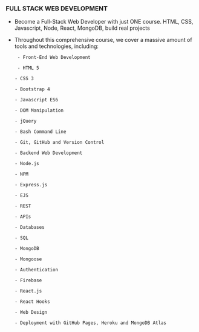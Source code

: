 ### FULL STACK WEB DEVELOPMENT
- Become a Full-Stack Web Developer with just ONE course. HTML, CSS, Javascript, Node, React, MongoDB, build real projects

- Throughout this comprehensive course, we cover a massive amount of tools and technologies, including:

       - Front-End Web Development

       - HTML 5

      - CSS 3

      - Bootstrap 4

      - Javascript ES6

      - DOM Manipulation

      - jQuery

      - Bash Command Line

      - Git, GitHub and Version Control

      - Backend Web Development

      - Node.js

      - NPM

      - Express.js

      - EJS

      - REST

      - APIs

      - Databases

      - SQL

      - MongoDB

      - Mongoose

      - Authentication

      - Firebase

      - React.js

      - React Hooks

      - Web Design

      - Deployment with GitHub Pages, Heroku and MongoDB Atlas
